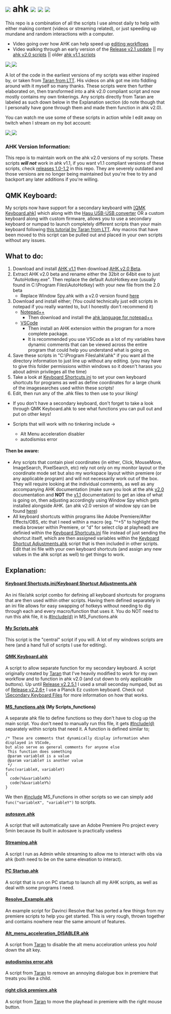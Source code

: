 # [![](https://bit.ly/3fjVx8t)](https://github.com/Tomshiii/ahk/tree/main) ahk [![](https://img.shields.io/github/v/release/Tomshiii/ahk)](https://github.com/tomshiii/ahk/releases/latest) [![](https://img.shields.io/github/last-commit/tomshiii/ahk/dev?label=last%20commit%20%28dev%29)](https://github.com/Tomshiii/ahk/commits/dev) [![](https://img.shields.io/github/license/tomshiii/ahk?color=orange)](https://github.com/tomshiii/ahk/blob/main/LICENSE)

This repo is a combination of all the scripts I use almost daily to help with either making content (videos or streaming related), or just speeding up mundane and random interactions with a computer.

- Video going over how AHK can help speed up [editing workflows](https://youtu.be/Iv-oR7An_iI)
- Video walking through an early version of the [Release v2.1 update](https://youtu.be/JF_WISVJsPU) || my [ahk v2.0 scripts](https://youtu.be/3rFDEonACxo) || older [ahk v1.1 scripts](https://youtu.be/QOztbpTe_Es)

[![](https://user-images.githubusercontent.com/53557479/149133968-6c1ff2e0-0140-4eda-95e3-e56164d263a4.png) ![](https://img.shields.io/youtube/channel/subscribers/UCJu2dToEHzuovY6suetkcdQ?style=flat)](https://www.youtube.com/c/tomshiii)

A lot of the code in the earliest versions of my scripts was either inspired by, or taken from [Taran from LTT](https://github.com/TaranVH/). His videos on ahk got me into fiddling around with it myself so many thanks. These scripts were then further elaborated on, then transformed into a ahk v2.0 compliant script and now mostly contains my own tinkerings. Any scripts directly from Taran are labeled as such down below in the Explanation section (do note though that I personally have gone through them and made them function in ahk v2.0).

You can watch me use some of these scripts in action while I edit away on twitch when I stream on my bot account:

[![](https://user-images.githubusercontent.com/53557479/149135097-0f9ae87a-5157-4524-ae75-34b6aaf81c30.png) ![](https://img.shields.io/twitch/status/botshiii)](https://www.twitch.tv/botshiii)

### AHK Version Information:
This repo is to maintain work on the ahk v2.0 versions of my scripts. These scripts ***will not*** work in ahk v1.1, if you want v1.1 compliant versions of these scripts, check [releases 1.0-1.2](https://github.com/Tomshiii/ahk/releases) in this repo. They are severely outdated and those versions are no longer being maintained but you're free to try and backport any later additions if you're willing.

## QMK Keyboard:
My scripts now have support for a secondary keyboard with [[QMK Keyboard.ahk]](https://github.com/Tomshiii/ahk/blob/main/QMK%20Keyboard.ahk) which along with the [Hasu USB-USB converter](https://geekhack.org/index.php?topic=109514.0) OR a custom keyboard along with custom firmware, allows you to use a secondary keyboard or numpad to launch completely different scripts than your main keyboard following [this tutorial by Taran from LTT](https://www.youtube.com/watch?v=GZEoss4XIgc). Any macros that have been moved to this script can be pulled out and placed in your own scripts without any issues.

## What to do:
1. Download and install [AHK v1.1](https://www.autohotkey.com/) then download [AHK v2.0 Beta](https://www.autohotkey.com/v2/).
2. Extract AHK v2.0 beta and rename either the 32bit or 64bit exe to just "AutoHotkey.exe". Then replace the default AutoHotkey.exe (usually found in C:\Program Files\AutoHotkey) with your new file from the 2.0 beta
   - Replace Window Spy.ahk with a v2.0 version found [here](https://github.com/steelywing/AutoHotkey-Release/blob/master/installer/source/WindowSpy.v2.ahk)
3. Download and install either; (You could technically just edit scripts in notepad if you really wanted to, but I honestly don't recommend it)
   - [Notepad++](https://notepad-plus-plus.org/downloads/)
     - Then download and install the [ahk language for notepad++](https://www.autohotkey.com/boards/viewtopic.php?t=50)
   - [VSCode](https://code.visualstudio.com/)
     - Then install an AHK extension within the program for a more complete package.
     - It is recommended you use VSCode as a lot of my variables have dynamic comments that can be viewed across the entire program that could help you understand what is going on.
4. Save these scripts in "C:\Program Files\ahk\ahk\" if you want all the directory information to just line up without any editing. (you may have to give this folder permissions within windows so it doesn't harass you about admin privileges all the time)
5. Take a look at [Keyboard Shortcuts.ini](https://github.com/Tomshiii/ahk/tree/main/KSA) to set your own keyboard shortcuts for programs as well as define coordinates for a large chunk of the imagesearches used within these scripts!
6. Edit, then run any of the .ahk files to then use to your liking!
- If you don't have a secondary keyboard, don't forget to take a look through QMK Keyboard.ahk to see what functions you can pull out and put on other keys!

- Scripts that will work with no tinkering include ->
     - Alt Menu acceleration disabler
     - autodismiss error
     
#### Then be aware:

- Any scripts that contain pixel coordinates (in either, Click, MouseMove, ImageSearch, PixelSearch, etc) rely not only on my monitor layout or the coordinate mode set but also my workspace layout within premiere (or any applicable program) and will not necessarily work out of the box. They will require looking at the individual comments, as well as any accompanying AHK documentation (make sure you look at the ahk [v2.0](https://lexikos.github.io/v2/docs/AutoHotkey.htm) documentation and **NOT** the [v1.1](https://www.autohotkey.com/docs/AutoHotkey.htm) documentation) to get an idea of what is going on, then adjusting accordingly using Window Spy which gets installed alongside AHK. (an ahk v2.0 version of window spy can be found [here](https://github.com/steelywing/AutoHotkey-Release/blob/master/installer/source/WindowSpy.v2.ahk))
- All keyboard shortcuts within programs like Adobe Premiere/After Effects/OBS, etc that I need within a macro (eg. "^+5" to highlight the media browser within Premiere, or "d" for select clip at playhead) are definied within the [Keyboard Shortcuts.ini](https://github.com/Tomshiii/ahk/tree/main/KSA) file instead of just sending the shortcut itself, which are then assigned variables within the [Keyboard Shortcut Adjustments.ahk](https://git.io/Jicuy) script that is then included in other scripts. Edit that ini file with your own keyboard shortcuts (and assign any new values in the ahk script as well) to get things to work.


## Explanation:

#### [Keyboard Shortcuts.ini/Keyboard Shortcut Adjustments.ahk](https://github.com/Tomshiii/ahk/tree/main/KSA)
An ini file/ahk script combo for defining all keyboard shortcuts for programs that are then used within other scripts. Having them defined separately in an ini file allows for easy swapping of hotkeys without needing to dig through each and every macro/function that uses it. You do NOT need to run this ahk file, it is [#Include(d)](https://lexikos.github.io/v2/docs/commands/_Include.htm) in MS_Functions.ahk

#### [My Scripts.ahk](https://github.com/Tomshiii/ahk/blob/main/My%20Scripts.ahk)
This script is the "central" script if you will. A lot of my windows scripts are here (and a hand full of scripts I use for editing).

#### [QMK Keyboard.ahk](https://github.com/Tomshiii/ahk/blob/main/QMK%20Keyboard.ahk)
A script to allow separate function for my secondary keyboard. A script originally created by [Taran](https://github.com/TaranVH/) that I've heavily modified to work for my own workflow and to function in ahk v2.0 (and cut down to only applicable buttons). Up until [Release v2.2.5.1](https://github.com/Tomshiii/ahk/releases/tag/v2.2.5.1) I used a small seconday numpad, but as of [Release v2.2.6+](https://github.com/Tomshiii/ahk/releases/tag/v2.2.6) I use a Planck Ez custom keyboard.
Check out [\Secondary Keyboard Files](https://github.com/Tomshiii/ahk/tree/main/Secondary%20Keyboard%20Files) for more information on how that works.

#### [MS_functions.ahk](https://github.com/Tomshiii/ahk/blob/main/MS_functions.ahk) (My Scripts_functions)
A separate ahk file to define functions so they don't have to clog up the main script. You don't need to manually run this file, it gets [#Include(d)](https://lexikos.github.io/v2/docs/commands/_Include.htm) separately within scripts that need it. A function is defined similar to;
```autohotkey
/* These are comments that dynamically display information when displayed in VSCode,
but also serve as general comments for anyone else
 This function does something
 @param variableX is a value
 @param variableY is another value
 */
func(variableX, variableY)
{
  code(%&variableX%)
  code(%&variableY%)
}
```
We then [#include](https://lexikos.github.io/v2/docs/commands/_Include.htm) MS_Functions in other scripts so we can simply add `func("variableX", "variableY")` to scripts.

#### [autosave.ahk](https://github.com/Tomshiii/ahk/blob/main/autosave.ahk)
A script that will automatically save an Adobe Premiere Pro project every 5min because its built in autosave is practically useless

#### [Streaming.ahk](https://github.com/Tomshiii/ahk/tree/main/Stream)
A script I run as Admin while streaming to allow me to interact with obs via ahk (both need to be on the same elevation to interact).

#### [PC Startup.ahk](https://github.com/Tomshiii/ahk/blob/main/PC%20Startup.ahk)
A script that is run on PC startup to launch all my AHK scripts, as well as deal with some programs I need.

#### [Resolve_Example.ahk](https://github.com/Tomshiii/ahk/blob/main/Resolve_Example.ahk)
An example script for Davinci Resolve that has ported a few things from my premiere scripts to help you get started. This is very rough, thrown together and contains nowhere near the same amount of features.

#### [Alt_menu_acceleration_DISABLER.ahk](https://github.com/Tomshiii/ahk/blob/main/Alt_menu_acceleration_DISABLER.ahk)
A script from [Taran](https://github.com/TaranVH/) to disable the alt menu acceloration unless you _hold_ down the alt key.

#### [autodismiss error.ahk](https://github.com/Tomshiii/ahk/blob/main/autodismiss%20error.ahk)
A script from [Taran](https://github.com/TaranVH/) to remove an annoying dialogue box in premiere that treats you like a child.

#### [right click premiere.ahk](https://github.com/Tomshiii/ahk/blob/main/right%20click%20premiere.ahk)
A script from [Taran](https://github.com/TaranVH/) to move the playhead in premiere with the right mouse button.
